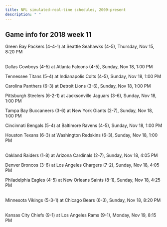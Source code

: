 ```yaml
---
title: NFL simulated-real-time schedules, 2009-present
description: " "
---
```


## Game info for 2018 week 11
Green Bay Packers (4-4-1) at Seattle Seahawks (4-5), Thursday, Nov 15, 8:20 PM

<br/>Dallas Cowboys (4-5) at Atlanta Falcons (4-5), Sunday, Nov 18, 1:00 PM

Tennessee Titans (5-4) at Indianapolis Colts (4-5), Sunday, Nov 18, 1:00 PM

Carolina Panthers (6-3) at Detroit Lions (3-6), Sunday, Nov 18, 1:00 PM

Pittsburgh Steelers (6-2-1) at Jacksonville Jaguars (3-6), Sunday, Nov 18, 1:00 PM

Tampa Bay Buccaneers (3-6) at New York Giants (2-7), Sunday, Nov 18, 1:00 PM

Cincinnati Bengals (5-4) at Baltimore Ravens (4-5), Sunday, Nov 18, 1:00 PM

Houston Texans (6-3) at Washington Redskins (6-3), Sunday, Nov 18, 1:00 PM

<br/>Oakland Raiders (1-8) at Arizona Cardinals (2-7), Sunday, Nov 18, 4:05 PM

Denver Broncos (3-6) at Los Angeles Chargers (7-2), Sunday, Nov 18, 4:05 PM

Philadelphia Eagles (4-5) at New Orleans Saints (8-1), Sunday, Nov 18, 4:25 PM

<br/>Minnesota Vikings (5-3-1) at Chicago Bears (6-3), Sunday, Nov 18, 8:20 PM

<br/>Kansas City Chiefs (9-1) at Los Angeles Rams (9-1), Monday, Nov 19, 8:15 PM

